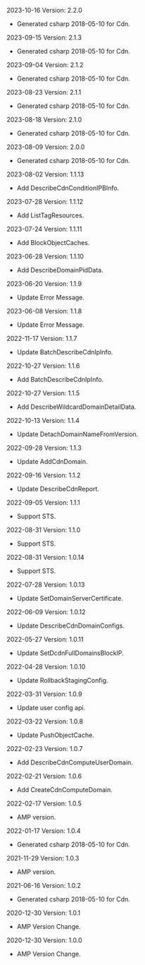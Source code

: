 2023-10-16 Version: 2.2.0
- Generated csharp 2018-05-10 for Cdn.

2023-09-15 Version: 2.1.3
- Generated csharp 2018-05-10 for Cdn.

2023-09-04 Version: 2.1.2
- Generated csharp 2018-05-10 for Cdn.

2023-08-23 Version: 2.1.1
- Generated csharp 2018-05-10 for Cdn.

2023-08-18 Version: 2.1.0
- Generated csharp 2018-05-10 for Cdn.

2023-08-09 Version: 2.0.0
- Generated csharp 2018-05-10 for Cdn.

2023-08-02 Version: 1.1.13
- Add DescribeCdnConditionIPBInfo.

2023-07-28 Version: 1.1.12
- Add ListTagResources.

2023-07-24 Version: 1.1.11
- Add BlockObjectCaches.

2023-06-28 Version: 1.1.10
- Add DescribeDomainPidData.

2023-06-20 Version: 1.1.9
- Update Error Message.

2023-06-08 Version: 1.1.8
- Update Error Message.

2022-11-17 Version: 1.1.7
- Update BatchDescribeCdnIpInfo.

2022-10-27 Version: 1.1.6
- Add BatchDescribeCdnIpInfo.

2022-10-27 Version: 1.1.5
- Add DescribeWildcardDomainDetailData.

2022-10-13 Version: 1.1.4
- Update DetachDomainNameFromVersion.

2022-09-28 Version: 1.1.3
- Update AddCdnDomain.

2022-09-16 Version: 1.1.2
- Update DescribeCdnReport.

2022-09-05 Version: 1.1.1
- Support STS.

2022-08-31 Version: 1.1.0
- Support STS.

2022-08-31 Version: 1.0.14
- Support STS.

2022-07-28 Version: 1.0.13
 - Update SetDomainServerCertificate.

2022-06-09 Version: 1.0.12
 - Update DescribeCdnDomainConfigs.

2022-05-27 Version: 1.0.11
 - Update SetDcdnFullDomainsBlockIP.

2022-04-28 Version: 1.0.10
- Update RollbackStagingConfig.

2022-03-31 Version: 1.0.9
- Update user config api.

2022-03-22 Version: 1.0.8
- Update PushObjectCache.

2022-02-23 Version: 1.0.7
- Add DescribeCdnComputeUserDomain.

2022-02-21 Version: 1.0.6
- Add CreateCdnComputeDomain.

2022-02-17 Version: 1.0.5
- AMP version.

2022-01-17 Version: 1.0.4
- Generated csharp 2018-05-10 for Cdn.

2021-11-29 Version: 1.0.3
- AMP version.

2021-06-16 Version: 1.0.2
- Generated csharp 2018-05-10 for Cdn.

2020-12-30 Version: 1.0.1
- AMP Version Change.

2020-12-30 Version: 1.0.0
- AMP Version Change.

